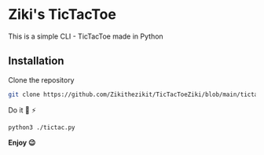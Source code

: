 # Ziki's TicTacToe


This is a simple CLI - TicTacToe made in Python

## Installation

Clone the repository
```sh
git clone https://github.com/Zikithezikit/TicTacToeZiki/blob/main/tictac.py
```

Do it  👴 ⚡ 
```sh
python3 ./tictac.py
```
**Enjoy 😉**
